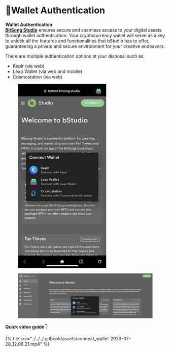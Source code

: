# 🔑Wallet Authentication

**Wallet Authentication**\
[**BitSong Studio**](https://testnet.bitsong.studio/) ensures secure and seamless access to your digital assets through wallet authentication. Your cryptocurrency wallet will serve as a key to unlock all the features and functionalities that bStudio has to offer, guaranteeing a private and secure environment for your creative endeavors.

There are multiple authentication options at your disposal such as:

* Keplr (via web)
* Leap Wallet (via web and mobile)
* Cosmostation (via web)

<div>

<figure><img src="../../../.gitbook/assets/1_5tL8WpuXq4vIQEBEPg6xqQ.webp" alt=""><figcaption></figcaption></figure>

 

<figure><img src="../../../.gitbook/assets/1_GZwS838n5sdmkmDmxAjsUA.webp" alt=""><figcaption></figcaption></figure>

</div>

**Quick video guide**👇

{% file src="../../../.gitbook/assets/connect_wallet-2023-07-28_12.06.21.mp4" %}
